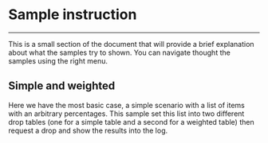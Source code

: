 # Sample instruction

---

This is a small section of the document that will provide a brief explanation about what the samples try to shown. You can navigate thought the samples using the right menu.

## Simple and weighted

Here we have the most basic case, a simple scenario with a list of items with an arbitrary percentages. This sample set this list into two different drop tables (one for a simple table and a second for a weighted table) then request a drop and show the results into the log.

